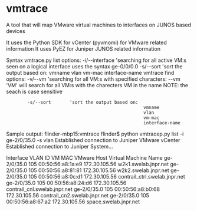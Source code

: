 # vmtrace
A tool that will map VMware virtual machines to interfaces on JUNOS based devices

It uses the Python SDK for vCenter (pyvmomi) for VMware related information
It uses PyEZ for Juniper JUNOS related information



Syntax
vmtrace.py list
  options:  -i/--interface  'searching for all active VM:s seen on a logical interface
                            uses the syntax ge-0/0/0.0
            -s/--sort       'sort the output based on:
                                                        vmname
                                                        vlan
                                                        vm-mac
                                                        interface-name
vmtrace find
  options:  -v/--vm         'searching for all VM:s with specified characters:
                            --vm 'VM' will search for all VM:s with the charecters VM in the name
                                  NOTE: the seach is case sensitive

            -s/--sort       'sort the output based on:
                                                        vmname
                                                        vlan
                                                        vm-mac
                                                        interface-name
  
Sample output:
flinder-mbp15:vmtrace flinder$ python vmtracep.py list -i ge-2/0/35.0  -s vlan
Established connection to Juniper VMware vCenter
Established connection to Juniper System...


Interface	  VLAN ID		VM MAC			        VMware Host		  Virtual Machine Name
ge-2/0/35.0	105		    00:50:56:a8:1a:e9	  172.30.105.56		w2k1.swelab.jnpr.net
ge-2/0/35.0	105		    00:50:56:a8:81:81	  172.30.105.56		w2k2.swelab.jnpr.net
ge-2/0/35.0	105		    00:50:56:a8:0c:d1	  172.30.105.56		contrail_ctrl.swelab.jnpr.net
ge-2/0/35.0	105		    00:50:56:a8:24:d6	  172.30.105.56		contrail_cnl.swelab.jnpr.net
ge-2/0/35.0	105		    00:50:56:a8:b0:68	  172.30.105.56		contrail_cn2.swelab.jnpr.net
ge-2/0/35.0	105		    00:50:56:a8:67:a2	  172.30.105.56		space.swelab.jnpr.net
